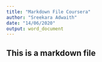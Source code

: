 ```yaml
---
title: "Markdown File Coursera"
author: "Sreekara Adwaith"
date: "14/06/2020"
output: word_document
---
```


## This is a markdown file
